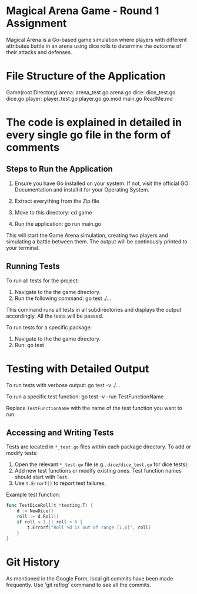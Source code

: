 # Magical Arena Game - Round 1 Assignment

Magical Arena is a Go-based game simulation where players with different attributes battle in an arena using dice rolls to determine the outcome of their attacks and defenses.

# File Structure of the Application

Game(root Directory)
    arena:
        arena_test.go
        arena.go
    dice:
        dice_test.go
        dice.go
    player:
        player_test.go
        player.go
    go.mod
    main.go
ReadMe.md

# The code is explained in detailed in every single go file in the form of comments

## Steps to Run the Application

1. Ensure you have Go installed on your system. If not, visit the official GO Documentation and install it for your Operating System.

2. Extract everything from the Zip file 

2. Move to this directory: cd game

3. Run the application: go run main.go

This will start the Game Arena simulation, creating two players and simulating a battle between them. The output will be continously printed to your terminal. 

## Running Tests

To run all tests for the project:

1. Navigate to the the game directory. 
2. Run the following command: go test ./... 


This command runs all tests in all subdirectories and displays the output accordingly. All the tests will be passed. 

To run tests for a specific package:

1. Navigate to the the game directory.
2. Run: go test

# Testing with Detailed Output
To run tests with verbose output: go test -v ./...

To run a specific test function: go test -v -run TestFunctionName

Replace `TestFunctionName` with the name of the test function you want to run.

## Accessing and Writing Tests

Tests are located in `*_test.go` files within each package directory. To add or modify tests:

1. Open the relevant `*_test.go` file (e.g., `dice/dice_test.go` for dice tests).
2. Add new test functions or modify existing ones. Test function names should start with `Test`.
3. Use `t.Errorf()` to report test failures.

Example test function:

```go
func TestDiceRoll(t *testing.T) {
    d := NewDice()
    roll := d.Roll()
    if roll < 1 || roll > 6 {
        t.Errorf("Roll %d is out of range [1,6]", roll)
    }
}
```

# Git History

As mentioned in the Google Form, local git commits have been made frequently. 
Use 'git reflog' command to see all the commits.

